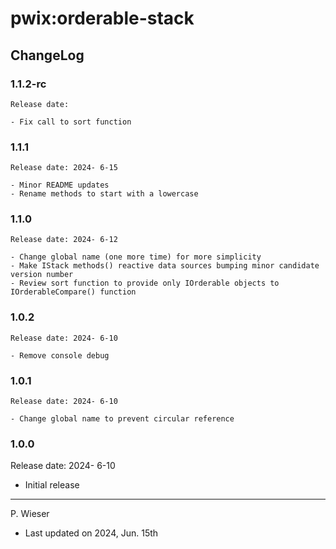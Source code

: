 # pwix:orderable-stack

## ChangeLog

### 1.1.2-rc

    Release date:

    - Fix call to sort function

### 1.1.1

    Release date: 2024- 6-15

    - Minor README updates
    - Rename methods to start with a lowercase

### 1.1.0

    Release date: 2024- 6-12

    - Change global name (one more time) for more simplicity
    - Make IStack methods() reactive data sources bumping minor candidate version number
    - Review sort function to provide only IOrderable objects to IOrderableCompare() function

### 1.0.2

    Release date: 2024- 6-10

    - Remove console debug

### 1.0.1

    Release date: 2024- 6-10

    - Change global name to prevent circular reference

### 1.0.0

Release date: 2024- 6-10

- Initial release

---
P. Wieser
- Last updated on 2024, Jun. 15th
